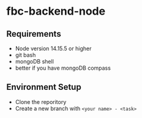 # fbc-backend-node

## Requirements
- Node version 14.15.5 or higher
- git bash
- mongoDB shell 
- better if you have mongoDB compass

## Environment Setup
- Clone the reporitory
- Create a new branch with `<your name> - <task>`
